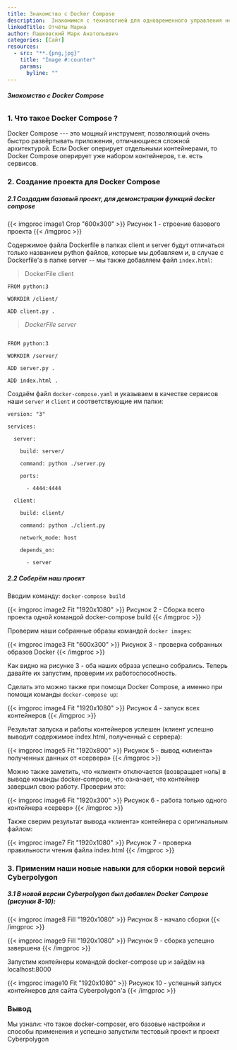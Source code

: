 ```yaml
---
title: Знакомство с Docker Compose
description:  Знакомимся с технологией для одновременного управления нескольких контейнеров 
linkedTitle: Отчёты Марка
author: Пашковский Марк Анатольевич 
categories: [Сайт]
resources:
  - src: "**.{png,jpg}"
    title: "Image #:counter"
    params: 
      byline: ""
---
```


###### **Знакомство с Docker Compose**

### **1. Что такое Docker Compose ?**

Docker Compose --- это мощный инструмент, позволяющий очень быстро
развёртывать приложения, отличающиеся сложной архитектурой. Если Docker
оперирует отдельными контейнерами, то Docker Compose оперирует уже
набором контейнеров, т.е. есть сервисов.

### **2. Создание проекта для Docker Compose**

##### **2.1 Создадим базовый проект, для демонстрации функций docker compose**

{{< imgproc image1 Crop "600x300" >}}
Рисунок 1 - строение базового проекта
{{< /imgproc >}}

Содержимое файла Dockerfile в папках client и server будут отличаться
только названием python файлов, которые мы добавляем и, в случае с
Dockerfile'а в папке server -- мы также добавляем файл `index.html`:
> DockerFile client

```docker
FROM python:3

WORKDIR /client/

ADD client.py .
```
> *DockerFile server*
```docker

FROM python:3

WORKDIR /server/

ADD server.py .

ADD index.html .
```
Создаём файл `docker-compose.yaml` и указываем в качестве сервисов наши
`server` и `client` и соответствующие им папки:

```docker
version: "3"

services:

  server:

    build: server/

    command: python ./server.py

    ports:

      - 4444:4444

  client:

    build: client/

    command: python ./client.py

    network_mode: host

    depends_on:

      - server
```
##### **2.2 Соберём наш проект**
Вводим команду: `docker-compose build`

{{< imgproc image2 Fit "1920x1080" >}}
Рисунок 2 - Сборка всего проекта одной командой docker-compose build
{{< /imgproc >}}

Проверим наши собранные образы командой `docker images`:

{{< imgproc image3 Fit "600x300" >}}
Рисунок 3 - проверка собранных образов Docker
{{< /imgproc >}}


Как видно на рисунке 3 - оба наших образа успешно собрались. Теперь
давайте их запустим, проверим их работоспособность.

Сделать это можно также при помощи Docker Compose, а именно при помощи
команды `docker-compose up`:

{{< imgproc image4 Fit "1920x1080" >}}
Рисунок 4 - запуск всех контейнеров
{{< /imgproc >}}

Результат запуска и работы контейнеров успешен (клиент успешно выводит
содержимое index.html, полученный с сервера):

{{< imgproc image5 Fit "1920x800" >}}
Рисунок 5 - вывод «клиента» полученных данных от «сервера»
{{< /imgproc >}}


Можно также заметить, что «клиент» отключается (возвращает ноль) в
выводе команды docker-compose, что означает, что контейнер завершил свою
работу. Проверим это:

{{< imgproc image6 Fit "1920x300" >}}
Рисунок 6 - работа только одного контейнера «сервер»
{{< /imgproc >}}


Также сверим результат вывода «клиента» контейнера с оригинальным
файлом:

{{< imgproc image7 Fit "1920x1080" >}}
Рисунок 7 - проверка правильности чтения файла index.html
{{< /imgproc >}}

### **3. Применим наши новые навыки для сборки новой версий Cyberpolygon**
##### **3.1 В новой версии Cyberpolygon был добавлен Docker Compose (рисунки 8-10):**

{{< imgproc image8 Fill "1920x1080" >}}
Рисунок 8 - начало сборки
{{< /imgproc >}}


{{< imgproc image9 Fill "1920x1080" >}}
Рисунок 9 - сборка успешно завершена
{{< /imgproc >}}


Запустим контейнеры командой docker-compose up и зайдём на
localhost:8000

{{< imgproc image10 Fit "1920x1080" >}}
Рисунок 10 - успешный запуск контейнеров для сайта Cyberpolygon'а
{{< /imgproc >}}


### **Вывод**

Мы узнали: что такое docker-composer, его базовые настройки и способы
применения и успешно запустили тестовый проект и проект Cyberpolygon
